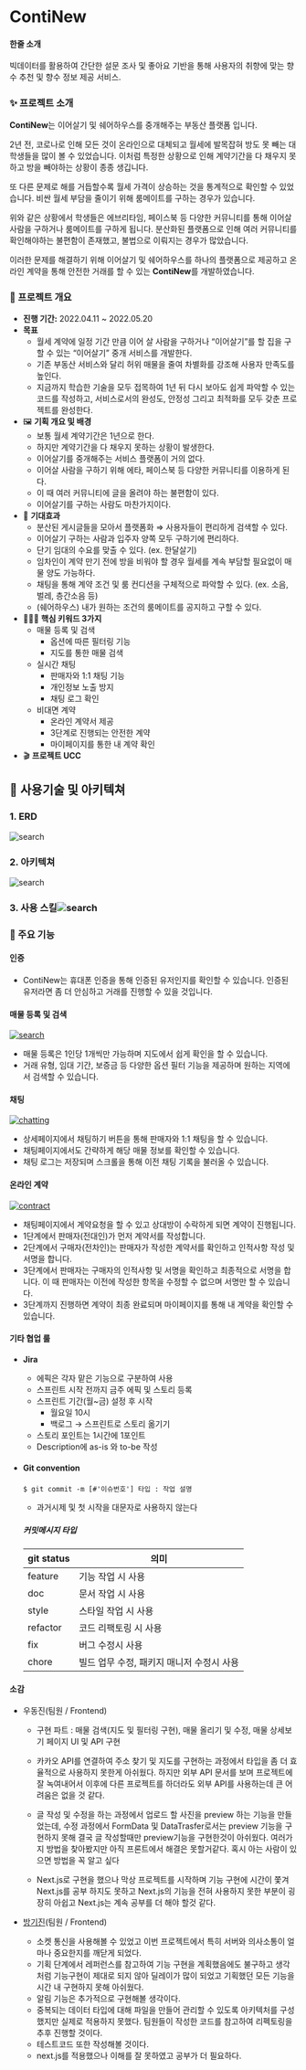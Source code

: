 # ContiNew

#### 한줄 소개

빅데이터를 활용하여 간단한 설문 조사 및 좋아요 기반을 통해 사용자의 취향에 맞는 향수 추천 및 향수 정보 제공 서비스.

### ✨ 프로젝트 소개

**ContiNew**는 이어살기 및 쉐어하우스를 중개해주는 부동산 플랫폼 입니다.

2년 전, 코로나로 인해 모든 것이 온라인으로 대체되고 월세에 발목잡혀 방도 못 빼는 대학생들을 많이 볼 수 있었습니다. 이처럼 특정한 상황으로 인해 계약기간을 다 채우지 못하고 방을 빼야하는 상황이 종종 생깁니다.

또 다른 문제로 해를 거듭할수록 월세 가격이 상승하는 것을 통계적으로 확인할 수 있었습니다. 비싼 월세 부담을 줄이기 위해 룸메이트를 구하는 경우가 있습니다.

위와 같은 상황에서 학생들은 에브리타임, 페이스북 등 다양한 커뮤니티를 통해 이어살 사람을 구하거나 룸메이트를 구하게 됩니다. 분산화된 플랫폼으로 인해 여러 커뮤니티를 확인해야하는 불편함이 존재했고, 불법으로 이뤄지는 경우가 많았습니다.

이러한 문제를 해결하기 위해 이어살기 및 쉐어하우스를 하나의 플랫폼으로 제공하고 온라인 계약을 통해 안전한 거래를 할 수 있는 **ContiNew**를 개발하였습니다.



### 📄 프로젝트 개요

- **진행 기간:** 2022.04.11 ~ 2022.05.20
- **목표**
  - 월세 계약에 일정 기간 만큼 이어 살 사람을 구하거나 “이어살기”를 할 집을 구할 수 있는 “이어살기” 중개 서비스를 개발한다.
  - 기존 부동산 서비스와 달리 허위 매물을 줄여 차별화를 강조해 사용자 만족도를 높인다.
  - 지금까지 학습한 기술을 모두 접목하여 1년 뒤 다시 보아도 쉽게 파악할 수 있는 코드를 작성하고, 서비스로서의 완성도, 안정성 그리고 최적화를 모두 갖춘 프로젝트를 완성한다.
- 🖼 **기획 개요 및 배경**
  - 보통 월세 계약기간은 1년으로 한다.
  - 하지만 계약기간을 다 채우지 못하는 상황이 발생한다.
  - 이어살기를 중개해주는 서비스 플랫폼이 거의 없다.
  - 이어살 사람을 구하기 위해 에타, 페이스북 등 다양한 커뮤니티를 이용하게 된다.
  - 이 때 여러 커뮤니티에 글을 올려야 하는 불편함이 있다.
  - 이어살기를 구하는 사람도 마찬가지이다.
- 🎉 **기대효과**
  - 분산된 게시글들을 모아서 플랫폼화 ⇒ 사용자들이 편리하게 검색할 수 있다.
  - 이어살기 구하는 사람과 입주자 양쪽 모두 구하기에 편리하다.
  - 단기 임대의 수요를 맞출 수 있다. (ex. 한달살기)
  - 임차인이 계약 만기 전에 방을 비워야 할 경우 월세를 계속 부담할 필요없이 매물 양도 가능하다.
  - 채팅을 통해 계약 조건 및 룸 컨디션을 구체적으로 파악할 수 있다. (ex. 소음, 벌레, 층간소음 등)
  - (쉐어하우스) 내가 원하는 조건의 룸메이트를 공지하고 구할 수 있다.
- 👩‍👧‍👦 **핵심 키워드 3가지**
  - 매물 등록 및 검색
    - 옵션에 따른 필터링 기능
    - 지도를 통한 매물 검색
  - 실시간 채팅
    - 판매자와 1:1 채팅 기능
    - 개인정보 노출 방지
    - 채팅 로그 확인
  - 비대면 계약
    - 온라인 계약서 제공
    - 3단계로 진행되는 안전한 계약
    - 마이페이지를 통한 내 계약 확인
- 🎬 **프로젝트 UCC**



## **🧰** 사용기술 및 아키텍쳐

### 1. ERD

![search](https://cdn.discordapp.com/attachments/962869113766707270/982186583476301894/unknown.png)



### 2. 아키텍쳐

![search](https://user-images.githubusercontent.com/97500667/171812103-68bb150a-d704-4bdc-bebc-fa33ba1d33e5.png)

### 3. 사용 스킬![search](https://user-images.githubusercontent.com/97500667/171811829-3e353947-8c26-4fb8-a15e-6f0839e732a5.png)



### 📄 주요 기능

#### 인증

- ContiNew는 휴대폰 인증을 통해 인증된 유저인지를 확인할 수 있습니다. 인증된 유저라면 좀 더 안심하고 거래를 진행할 수 있을 것입니다.

#### 매물 등록 및 검색

[![search](https://user-images.githubusercontent.com/97500667/171806927-8d3e9777-f6b6-49bd-a629-97e263ebdfd4.png)](https://user-images.githubusercontent.com/97500667/171806927-8d3e9777-f6b6-49bd-a629-97e263ebdfd4.png)

- 매물 등록은 1인당 1개씩만 가능하며 지도에서 쉽게 확인을 할 수 있습니다.
- 거래 유형, 임대 기간, 보증금 등 다양한 옵션 필터 기능을 제공하며 원하는 지역에서 검색할 수 있습니다.

#### 채팅

[![chatting](https://user-images.githubusercontent.com/97500667/171807032-84aef7ab-601d-4a71-8794-9b920410d39d.png)](https://user-images.githubusercontent.com/97500667/171807032-84aef7ab-601d-4a71-8794-9b920410d39d.png)

- 상세페이지에서 채팅하기 버튼을 통해 판매자와 1:1 채팅을 할 수 있습니다.
- 채팅페이지에서도 간략하게 해당 매물 정보를 확인할 수 있습니다.
- 채팅 로그는 저장되며 스크롤을 통해 이전 채팅 기록을 불러올 수 있습니다.

#### 온라인 계약

[![contract](https://user-images.githubusercontent.com/97500667/171807097-7015b051-63b8-483c-b24f-9a5278c43813.png)](https://user-images.githubusercontent.com/97500667/171807097-7015b051-63b8-483c-b24f-9a5278c43813.png)

- 채팅페이지에서 계약요청을 할 수 있고 상대방이 수락하게 되면 계약이 진행됩니다.
- 1단계에서 판매자(전대인)가 먼저 계약서를 작성합니다.
- 2단계에서 구매자(전차인)는 판매자가 작성한 계약서를 확인하고 인적사항 작성 및 서명을 합니다.
- 3단계에서 판매자는 구매자의 인적사항 및 서명을 확인하고 최종적으로 서명을 합니다. 이 때 판매자는 이전에 작성한 항목을 수정할 수 없으며 서명만 할 수 있습니다.
- 3단계까지 진행하면 계약이 최종 완료되며 마이페이지를 통해 내 계약을 확인할 수 있습니다.





#### 기타 협업 룰

- **Jira**

  - 에픽은 각자 맡은 기능으로 구분하여 사용
  - 스프린트 시작 전까지 금주 에픽 및 스토리 등록
  - 스프린트 기간(월~금) 설정 후 시작
    - 월요일 10시
    - 백로그 → 스프린트로 스토리 옮기기
  - 스토리 포인트는 1시간에 1포인트
  - Description에 as-is 와 to-be 작성

  

- #### Git convention

  ```
  $ git commit -m [#'이슈번호'] 타입 : 작업 설명 
  ```

  - 과거시제 및 첫 시작을 대문자로 사용하지 않는다

  ##### 커밋메시지 타입

  | git status | 의미                                      |
  | ---------- | ----------------------------------------- |
  | feature    | 기능 작업 시 사용                         |
  | doc        | 문서 작업 시 사용                         |
  | style      | 스타일 작업 시 사용                       |
  | refactor   | 코드 리팩토링 시 사용                     |
  | fix        | 버그 수정시 사용                          |
  | chore      | 빌드 업무 수정, 패키지 매니저 수정시 사용 |



#### 소감

- 우동진(팀원 / Frontend)

  - 구현 파트 : 매물 검색(지도 및 필터링 구현), 매물 올리기 및 수정, 매물 상세보기 페이지 UI 및 API 구현

  - 카카오 API를 연결하여 주소 찾기 및 지도를 구현하는 과정에서 타입을 좀 더 효율적으로 사용하지 못한게 아쉬웠다. 하지만 외부 API 문서를 보며 프로젝트에 잘 녹여내어서 이후에 다른 프로젝트를 하더라도 외부 API를 사용하는데 큰 어려움은 없을 것 같다. 
  
  - 글 작성 및 수정을 하는 과정에서 업로드 할 사진을 preview 하는 기능을 만들었는데, 수정 과정에서 FormData 및 DataTrasfer로서는 preview 기능을 구현하지 못해 결국 글 작성할때만 preview기능을 구현한것이 아쉬웠다. 여러가지 방법을 찾아봤지만 아직 프론트에서 해결은 못할거같다. 혹시 아는 사람이 있으면 방법을 꼭 알고 싶다
  
  - Next.js로 구현을 했으나 막상 프로젝트를 시작하며 기능 구현에 시간이 쫓겨 Next.js를 공부 하지도 못하고 Next.js의 기능을 전혀 사용하지 못한 부분이 굉장히 아쉽고 Next.js는 계속 공부를 더 해야 할것 같다.
  
- [방기진](https://github.com/GJBBang)(팀원 / Frontend)
  - 소켓 통신을 사용해볼 수 있었고 이번 프로젝트에서 특히 서버와 의사소통이 얼마나 중요한지를 깨닫게 되었다.
  - 기획 단계에서 레퍼런스를 참고하여 기능 구현을 계획했음에도 불구하고 생각처럼 기능구현이 제대로 되지 않아 딜레이가 많이 되었고 기획했던 모든 기능을 시간 내 구현하지 못해 아쉬웠다.
  - 알림 기능은 추가적으로 구현해볼 생각이다.
  - 중복되는 데이터 타입에 대해 파일을 만들어 관리할 수 있도록 아키텍처를 구성했지만 실제로 적용하지 못했다. 팀원들이 작성한 코드를 참고하여 리펙토링을 추후 진행할 것이다.
  - 테스트코드 또한 작성해볼 것이다.
  - next.js를 적용했으나 이해를 잘 못하였고 공부가 더 필요하다.